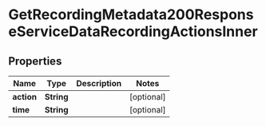 

# GetRecordingMetadata200ResponseServiceDataRecordingActionsInner


## Properties

| Name | Type | Description | Notes |
|------------ | ------------- | ------------- | -------------|
|**action** | **String** |  |  [optional] |
|**time** | **String** |  |  [optional] |



